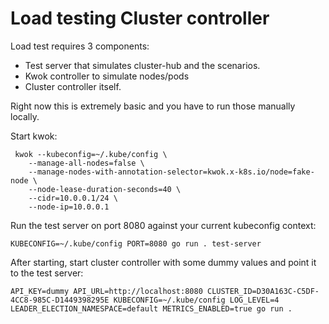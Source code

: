 # Load testing Cluster controller

Load test requires 3 components:
- Test server that simulates cluster-hub and the scenarios. 
- Kwok controller to simulate nodes/pods
- Cluster controller itself.

Right now this is extremely basic and you have to run those manually locally.

Start kwok:
```
 kwok --kubeconfig=~/.kube/config \
    --manage-all-nodes=false \
    --manage-nodes-with-annotation-selector=kwok.x-k8s.io/node=fake-node \
    --node-lease-duration-seconds=40 \
    --cidr=10.0.0.1/24 \
    --node-ip=10.0.0.1
```

Run the test server on port 8080 against your current kubeconfig context:
```
KUBECONFIG=~/.kube/config PORT=8080 go run . test-server
```

After starting, start cluster controller with some dummy values and point it to the test server:
```
API_KEY=dummy API_URL=http://localhost:8080 CLUSTER_ID=D30A163C-C5DF-4CC8-985C-D1449398295E KUBECONFIG=~/.kube/config LOG_LEVEL=4 LEADER_ELECTION_NAMESPACE=default METRICS_ENABLED=true go run .                     
```
